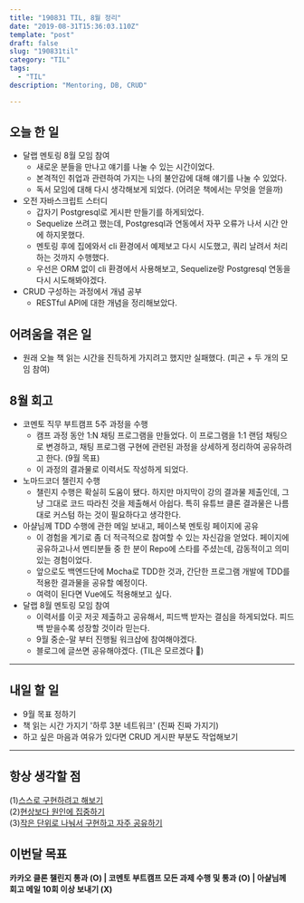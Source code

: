 ```yaml
---
title: "190831 TIL, 8월 정리"
date: "2019-08-31T15:36:03.110Z"
template: "post"
draft: false
slug: "190831til"
category: "TIL"
tags:
  - "TIL"
description: "Mentoring, DB, CRUD"

---
```


## 오늘 한 일

- 달랩 멘토링 8월 모임 참여
  - 새로운 분들을 만나고 얘기를 나눌 수 있는 시간이었다.
  - 본격적인 취업과 관련하여 가지는 나의 불안감에 대해 얘기를 나눌 수 있었다.
  - 독서 모임에 대해 다시 생각해보게 되었다. (어려운 책에서는 무엇을 얻을까)
- 오전 자바스크립트 스터디
  - 갑자기 Postgresql로 게시판 만들기를 하게되었다.
  - Sequelize 쓰려고 했는데, Postgresql과 연동에서 자꾸 오류가 나서 시간 안에 하지못했다.
  - 멘토링 후에 집에와서 cli 환경에서 예제보고 다시 시도했고, 쿼리 날려서 처리하는 것까지 수행했다.
  - 우선은 ORM 없이 cli 환경에서 사용해보고, Sequelize랑 Postgresql 연동을 다시 시도해봐야겠다.
- CRUD 구성하는 과정에서 개념 공부
  - RESTful API에 대한 개념을 정리해보았다.

## 어려움을 겪은 일

- 원래 오늘 책 읽는 시간을 진득하게 가지려고 했지만 실패했다. (피곤 + 두 개의 모임 참여)

## 8월 회고

- 코멘토 직무 부트캠프 5주 과정을 수행
  - 캠프 과정 동안 1:N 채팅 프로그램을 만들었다. 이 프로그램을 1:1 랜덤 채팅으로 변경하고, 채팅 프로그램 구현에 관련된 과정을 상세하게 정리하여 공유하려고 한다. (9월 목표)
  - 이 과정의 결과물로 이력서도 작성하게 되었다.
- 노마드코더 챌린지 수행
  - 챌린지 수행은 확실히 도움이 됐다. 하지만 마지막이 강의 결과물 제출인데, 그냥 그대로 코드 따라친 것을 제출해서 아쉽다. 특히 유튜브 클론 결과물은 나름대로 커스텀 하는 것이 필요하다고 생각한다.
- 아샬님께 TDD 수행에 관한 메일 보내고, 페이스북 멘토링 페이지에 공유
  - 이 경험을 계기로 좀 더 적극적으로 참여할 수 있는 자신감을 얻었다. 페이지에 공유하고나서 멘티분들 중 한 분이 Repo에 스타를 주셨는데, 감동적이고 의미있는 경험이었다.
  - 앞으로도 백엔드단에 Mocha로 TDD한 것과, 간단한 프로그램 개발에 TDD를 적용한 결과물을 공유할 예정이다.
  - 여력이 된다면 Vue에도 적용해보고 싶다.
- 달랩 8월 멘토링 모임 참여
  - 이력서를 이곳 저곳 제출하고 공유해서, 피드백 받자는 결심을 하게되었다. 피드백 받을수록 성장할 것이라 믿는다.
  - 9월 중순-말 부터 진행될 워크샵에 참여해야겠다.
  - 블로그에 글쓰면 공유해야겠다. (TIL은 모르겠다 🤔)



---

## 내일 할 일

- 9월 목표 정하기
- 책 읽는 시간 가지기 '하루 3분 네트워크' (진짜 진짜 가지기)
- 하고 싶은 마음과 여유가 있다면 CRUD 게시판 부분도 작업해보기

------



## 항상 생각할 점

(1)<u>스스로 구현하려고 해보기</u> <br>(2)<u>현상보다 원인에 집중하기</u> <br>(3)<u>작은 단위로 나눠서 구현하고 자주 공유하기</u>



## 이번달 목표

**카카오 클론 챌린지 통과 (O) | 코멘토 부트캠프 모든 과제 수행 및 통과 (O) | 아샬님께 회고 메일 10회 이상 보내기 (X)**

